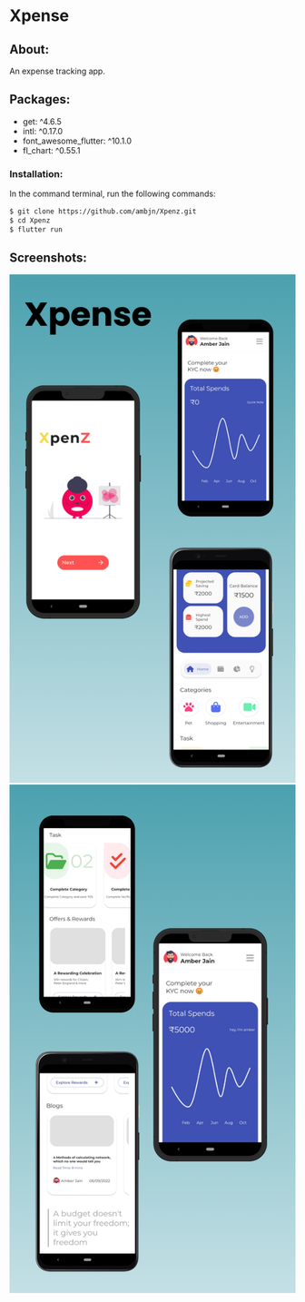 # Xpense

## About:

An expense tracking app.

## Packages:

<ul>
<li> get: ^4.6.5 </li>
<li> intl: ^0.17.0 </li>
<li> font_awesome_flutter: ^10.1.0 </li>
<li> fl_chart: ^0.55.1 </li>
</ul>

### Installation:

In the command terminal, run the following commands:

    $ git clone https://github.com/ambjn/Xpenz.git
    $ cd Xpenz
    $ flutter run

## Screenshots:

<center> 
<img src = 'https://github.com/ambjn/Xpenz/blob/master/screenshots/1.png' alt='screenshot-of-app-1'>
<img src = 'https://github.com/ambjn/Xpenz/blob/master/screenshots/2.png' alt='screenshot-of-app-2'>
</center>
